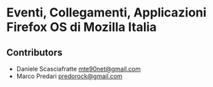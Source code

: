 
# Eventi, Collegamenti, Applicazioni Firefox OS di Mozilla Italia

## Contributors
 - Daniele Scasciafratte <mte90net@gmail.com>
 - Marco Predari <predorock@gmail.com>